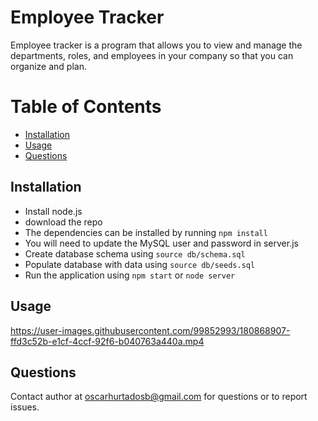 # Employee Tracker
Employee tracker is a program that allows you to view and manage the departments, roles, and employees in your company so that you can organize and plan.

# Table of Contents
* [Installation](#installation)
* [Usage](#usage)
* [Questions](#questions)

## Installation

- Install node.js
- download the repo
- The dependencies can be installed by running `npm install`
- You will need to update the MySQL user and password in server.js
- Create database schema using `source db/schema.sql`
- Populate database with data using `source db/seeds.sql`
- Run the application using `npm start` or `node server`

## Usage


https://user-images.githubusercontent.com/99852993/180868907-ffd3c52b-e1cf-4ccf-92f6-b040763a440a.mp4




## Questions
Contact author at oscarhurtadosb@gmail.com for questions or to report issues.

